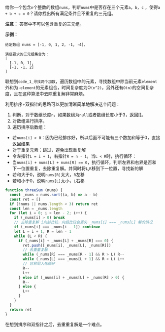 给你一个包含`n`个整数的数组`nums`，判断`nums`中是否存在三个元素`a`，`b`，`c` ，使得`a + b + c = 0`？请你找出所有满足条件且不重复的三元组。

**注意：** 答案中不可以包含重复的三元组。

**示例：**
```
给定数组 nums = [-1, 0, 1, 2, -1, -4]，

满足要求的三元组集合为：
[
  [-1, 0, 1],
  [-1, -1, 2]
]
```

联想到`code_1_寻找两个加数`，遍历数组中的元素，寻找数组中除当前元素`element`外和为`-element`的元素组合，时间复杂度为O`(n^2)`，另外还有`O(n)`的空间复杂度，且在这种算法中去除重复解非常麻烦。

利用排序+双指针的思路可以更加清晰简单地解决这个问题：

1. 判断，对于数组长度`n`，如果数组为`null`或者数组长度小于3，返回[]。
2. 对数组进行排序。
3. 遍历排序后数组：
  - 若`nums[i] > 0`：因为已经排序好，所以后面不可能有三个数加和等于0，直接返回结果
  - 对于重复元素：跳过，避免出现重复解
  - 令左指针`L = i + 1`，右指针`R = n - 1`，当`L < R`时，执行循环：
  - 当`nums[i] + nums[L] + nums[R] == 0`，执行循环，判断左界和右界是否和下一位置重复，去除重复解。并同时将`L`,`R`移到下一位置，寻找新的解
  - 若和大于0，说明`nums[R]`太大，`R`左移
  - 若和小于0，说明`nums[L]`太小，`L`右移

```js
function threeSum (nums) {
  const _nums = nums.sort((a, b) => a - b)
  const ret = []
  if (!nums || nums.length < 3) return ret
  const len = _nums.length
  for (let i = 0; i < len - 2; i++) {
    if (_nums[i] > 0) break
    // 去除重复解 i向前比较，向后比较会丢失 _nums[i] === _nums[L] 解的情况
    if (_nums[i] === _nums[i - 1]) continue
    let L = i + 1, R = len - 1
    while (L < R) {
      if (_nums[i] + _nums[L] + _nums[R] === 0) {
        ret.push([_nums[i], _nums[L], _nums[R]])
        // 去重重复解
        while (_nums[R] === _nums[R - 1] && R > L) R--
        while (_nums[L] === _nums[L + 1] && R > L) L++
        // 容易陷入死循环
        R--
        L++
      } else if (_nums[i] + _nums[L] + _nums[R] > 0) {
        R--
      } else {
        L++
      }
    }
  }
  return ret
}
```

在想到排序和双指针之后，去重重复解是一个难点。